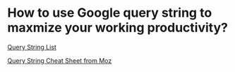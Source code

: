 # How to use Google query string to maxmize your working productivity?



[Query String List](https://ahrefs.com/blog/google-advanced-search-operators/)

[Query String Cheat Sheet from Moz](https://moz.com/learn/seo/search-operators)
